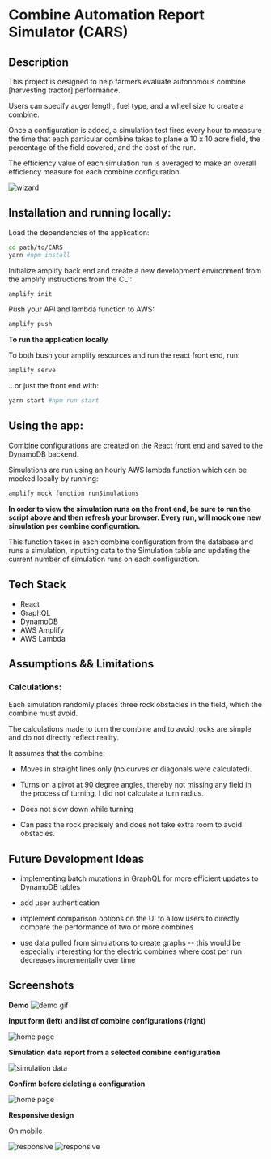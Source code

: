 # Combine Automation Report Simulator (CARS)

## Description

This project is designed to help farmers evaluate autonomous combine [harvesting tractor] performance.

Users can specify auger length, fuel type, and a wheel size to create a combine.

Once a configuration is added, a simulation test fires every hour to measure the time that each particular combine takes to plane a 10 x 10 acre field, the percentage of the field covered, and the cost of the run.

The efficiency value of each simulation run is averaged to make an overall efficiency measure for each combine configuration.

![wizard](docs/wizard_ding.gif)

## Installation and running locally:

Load the dependencies of the application:

```sh
cd path/to/CARS
yarn #npm install
```

Initialize amplify back end and create a new development environment from the amplify instructions from the CLI:

```sh
amplify init
```

Push your API and lambda function to AWS:

```sh
amplify push
```

**To run the application locally**

To both bush your amplify resources and run the react front end, run:

```sh
amplify serve
```

...or just the front end with:

```sh
yarn start #npm run start
```

## Using the app:

Combine configurations are created on the React front end and saved to the DynamoDB backend.

Simulations are run using an hourly AWS lambda function which can be mocked locally by running:

```sh
amplify mock function runSimulations
```

**In order to view the simulation runs on the front end, be sure to run the script above and then refresh your browser. Every run, will mock one new simulation per combine configuration.**

This function takes in each combine configuration from the database and runs a simulation, inputting data to the Simulation table and updating the current number of simulation runs on each configuration.

## Tech Stack

- React
- GraphQL
- DynamoDB
- AWS Amplify
- AWS Lambda

## Assumptions && Limitations

### Calculations:

Each simulation randomly places three rock obstacles in the field, which the combine must avoid.

The calculations made to turn the combine and to avoid rocks are simple and do not directly reflect reality.

It assumes that the combine:

- Moves in straight lines only (no curves or diagonals were calculated).

- Turns on a pivot at 90 degree angles, thereby not missing any field in the process of turning. I did not calculate a turn radius.

- Does not slow down while turning

- Can pass the rock precisely and does not take extra room to avoid obstacles.

## Future Development Ideas

- implementing batch mutations in GraphQL for more efficient updates to DynamoDB tables

- add user authentication

- implement comparison options on the UI to allow users to directly compare the performance of two or more combines

- use data pulled from simulations to create graphs -- this would be especially interesting for the electric combines where cost per run decreases incrementally over time

## Screenshots

**Demo**
![demo gif](docs/cars_demo.gif)

**Input form (left) and list of combine configurations (right)**

![home page](docs/cars_my_combines.png)

**Simulation data report from a selected combine configuration**

![simulation data](docs/cars_sim_data.png)

**Confirm before deleting a configuration**

![home page](docs/cars_delete_confirmation.png)

**Responsive design**

On mobile

![responsive](docs/responsive1.png)
![responsive](docs/responsive2.png)
